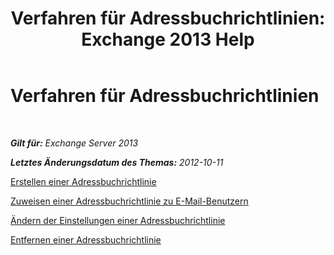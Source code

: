 ﻿---
title: 'Verfahren für Adressbuchrichtlinien: Exchange 2013 Help'
TOCTitle: Verfahren für Adressbuchrichtlinien
ms:assetid: 1204db89-ee4b-459a-8c14-e8d60dd6c4a4
ms:mtpsurl: https://technet.microsoft.com/de-de/library/Hh529916(v=EXCHG.150)
ms:contentKeyID: 50475133
ms.date: 04/24/2018
mtps_version: v=EXCHG.150
ms.translationtype: HT
---

# Verfahren für Adressbuchrichtlinien

 

_**Gilt für:** Exchange Server 2013_

_**Letztes Änderungsdatum des Themas:** 2012-10-11_

[Erstellen einer Adressbuchrichtlinie](create-an-address-book-policy-exchange-2013-help.md)

[Zuweisen einer Adressbuchrichtlinie zu E-Mail-Benutzern](assign-an-address-book-policy-to-mail-users-exchange-2013-help.md)

[Ändern der Einstellungen einer Adressbuchrichtlinie](change-the-settings-of-an-address-book-policy-exchange-2013-help.md)

[Entfernen einer Adressbuchrichtlinie](remove-an-address-book-policy-exchange-2013-help.md)

